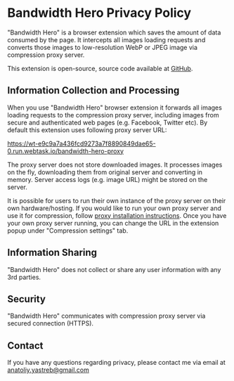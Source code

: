 # Bandwidth Hero Privacy Policy

"Bandwidth Hero" is a browser extension which saves the amount of data consumed by the page.
It intercepts all images loading requests and converts those images to
low-resolution WebP or JPEG image via compression proxy server.

This extension is open-source, source code available at [GitHub](https://github.com/ayastreb/bandwidth-hero).

## Information Collection and Processing

When you use "Bandwidth Hero" browser extension it forwards all images loading
requests to the compression proxy server, including images from secure and
authenticated web pages (e.g. Facebook, Twitter etc).
By default this extension uses following proxy server URL:

https://wt-e9c9a7a436fcd9273a7f8890849dae65-0.run.webtask.io/bandwidth-hero-proxy

The proxy server does not store downloaded images.
It processes images on the fly, downloading them from original server and converting in memory.
Server access logs (e.g. image URL) might be stored on the server.

It is possible for users to run their own instance of the proxy server on their own hardware/hosting.
If you would like to run your own proxy server and use it for compression,
follow [proxy installation instructions](https://github.com/ayastreb/bandwidth-hero-proxy/blob/master/README.md).
Once you have your own proxy server running, you can change the URL in the extension popup
under "Compression settings" tab.

## Information Sharing

"Bandwidth Hero" does not collect or share any user information with any 3rd parties.

## Security

"Bandwidth Hero" communicates with compression proxy server via secured connection (HTTPS).

## Contact

If you have any questions regarding privacy, please contact me via email at anatoliy.yastreb@gmail.com
